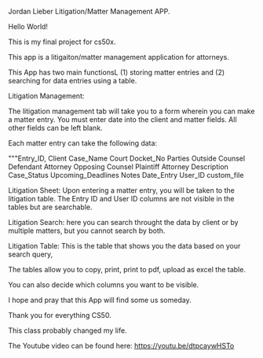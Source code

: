 Jordan Lieber Litigation/Matter Management APP.


Hello World!

This is my final project for cs50x.

This  app is a litigaiton/matter management application for attorneys.

This App has two main functionsL (1) storing matter entries and (2) searching for data entries using a table.

Litigation Management:

The litigation management tab will take you to a form wherein you can make a matter entry. You must enter date into the client and matter fields.
All other fields can be left blank.

Each matter entry can take the following data:

"""Entry_ID,
Client
Case_Name
Court
Docket_No
Parties
Outside Counsel Defendant Attorney
Opposing Counsel Plaintiff Attorney
Description
Case_Status
Upcoming_Deadlines
Notes
Date_Entry
User_ID
custom_file

Litigation Sheet:
Upon entering a matter entry, you will be taken to the litigation table.
The Entry ID and User ID columns are not visible in the tables but are searchable.


Litigation Search: here you can search throught the data by client or by multiple matters, but you cannot search by both.

Litigation Table: This is the table that shows you the data based on your search query,

The tables allow you to copy, print, print to pdf, upload as excel the table.

You can also decide which columns you want to be visible.

I hope and pray that this App will find some us someday.


Thank you for everything CS50.

This class probably changed my life.

The Youtube video can be found here: https://youtu.be/dtpcaywHSTo


